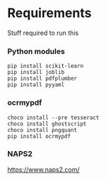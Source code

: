 # Requirements
Stuff required to run this

### Python modules
```
pip install scikit-learn
pip install joblib
pip install pdfplumber
pip install pyyaml
```

### ocrmypdf
```
choco install --pre tesseract
choco install ghostscript
choco install pngquant
pip install ocrmypdf
```

### NAPS2
https://www.naps2.com/
